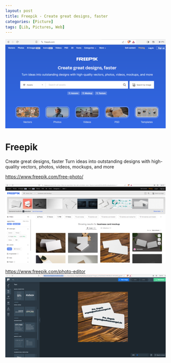 ```yaml
---
layout: post
title: Freepik - Create great designs, faster
categories: [Picture]
tags: [Lib, Pictures, Web]
--- 
```

![](../pics/20231011164056.png)
# Freepik

Create great designs, faster
Turn ideas into outstanding designs with high-quality vectors, photos, videos, mockups, and more

<https://www.freepik.com/free-photo/>

![](../pics/20231011163914.png)

https://www.freepik.com/photo-editor
![](../pics/20231011163942.png)
